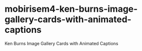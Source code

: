 # mobirisem4-ken-burns-image-gallery-cards-with-animated-captions
Ken Burns Image Gallery Cards with Animated Captions

